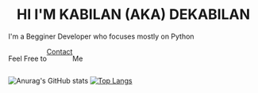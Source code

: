 <style>
  h1{
  text-align:center;
  }
</style>
<h1>HI I'M KABILAN (AKA) DEKABILAN</h1>
<p>I'm a Begginer Developer who focuses mostly on Python</p>
<div class="contact" style ="display:inline-flex;" >
  <p>Feel Free to </p><a href="dekabilan.github.io">Contact</a>
  <p> Me </p>
  <p></p><br>
</div>



![Anurag's GitHub stats](https://github-readme-stats.vercel.app/api?username=DeKabilan&show_icons=true)
[![Top Langs](https://github-readme-stats.vercel.app/api/top-langs/?username=DeKabilan&layout=compact)](https://github.com/DeKabilan/github-readme-stats)

